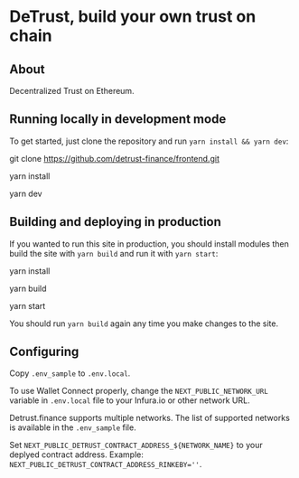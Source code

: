 # DeTrust, build your own trust on chain

## About

Decentralized Trust on Ethereum.

## Running locally in development mode

To get started, just clone the repository and run `yarn install && yarn dev`:

git clone https://github.com/detrust-finance/frontend.git

yarn install

yarn dev

## Building and deploying in production

If you wanted to run this site in production, you should install modules then build the site with `yarn build` and run it with `yarn start`:

yarn install

yarn build

yarn start

You should run `yarn build` again any time you make changes to the site.

## Configuring

Copy `.env_sample` to `.env.local`.

To use Wallet Connect properly, change the `NEXT_PUBLIC_NETWORK_URL` variable in `.env.local` file to your Infura.io or other network URL. 

Detrust.finance supports multiple networks. The list of supported networks is available in the `.env_sample` file.

Set `NEXT_PUBLIC_DETRUST_CONTRACT_ADDRESS_${NETWORK_NAME}` to your deplyed contract address. Example: `NEXT_PUBLIC_DETRUST_CONTRACT_ADDRESS_RINKEBY=''`. 
